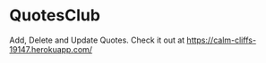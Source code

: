 # QuotesClub
Add, Delete and Update Quotes.
Check it out at https://calm-cliffs-19147.herokuapp.com/
